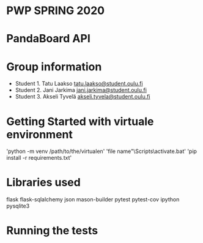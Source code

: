# PWP SPRING 2020
# PandaBoard API
# Group information
* Student 1. Tatu Laakso tatu.laakso@student.oulu.fi
* Student 2. Jani Jarkima jani.jarkima@student.oulu.fi
* Student 3. Akseli Tyvelä akseli.tyvela@student.oulu.fi


# Getting Started with virtuale environment
'python -m venv /path/to/the/virtualen'
'file name"\Scripts\activate.bat'
'pip install -r requirements.txt'

# Libraries used
flask
flask-sqlalchemy
json
mason-builder
pytest
pytest-cov
ipython
pysqlite3
# Running the tests
